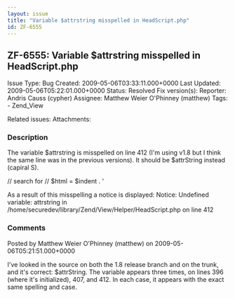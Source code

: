 ```yaml
---
layout: issue
title: "Variable $attrstring misspelled in HeadScript.php"
id: ZF-6555
---
```


ZF-6555: Variable $attrstring misspelled in HeadScript.php
----------------------------------------------------------

 Issue Type: Bug Created: 2009-05-06T03:33:11.000+0000 Last Updated: 2009-05-06T05:22:01.000+0000 Status: Resolved Fix version(s): 
 Reporter:  Andris Causs (cypher)  Assignee:  Matthew Weier O'Phinney (matthew)  Tags: - Zend\_View
 
 Related issues: 
 Attachments: 
### Description

The variable $attrstring is misspelled on line 412 (I'm using v1.8 but I think the same line was in the previous versions). It should be $attrString instead (capiral S).

// search for // $html = $indent . '

As a result of this misspelling a notice is displayed: Notice: Undefined variable: attrstring in /home/securedev/library/Zend/View/Helper/HeadScript.php on line 412

 

 

### Comments

Posted by Matthew Weier O'Phinney (matthew) on 2009-05-06T05:21:51.000+0000

I've looked in the source on both the 1.8 release branch and on the trunk, and it's correct: $attrString. The variable appears three times, on lines 396 (where it's initialized), 407, and 412. In each case, it appears with the exact same spelling and case.

 

 